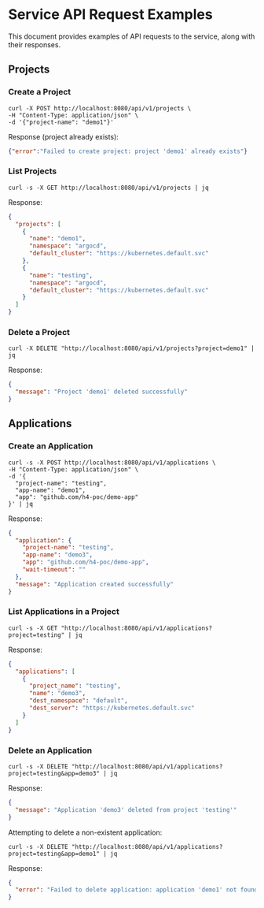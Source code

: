 # Service API Request Examples

This document provides examples of API requests to the service, along with their responses.

## Projects

### Create a Project

```shell
curl -X POST http://localhost:8080/api/v1/projects \
-H "Content-Type: application/json" \
-d '{"project-name": "demo1"}'
```

Response (project already exists):
```json
{"error":"Failed to create project: project 'demo1' already exists"}
```

### List Projects

```shell
curl -s -X GET http://localhost:8080/api/v1/projects | jq
```

Response:
```json
{
  "projects": [
    {
      "name": "demo1",
      "namespace": "argocd",
      "default_cluster": "https://kubernetes.default.svc"
    },
    {
      "name": "testing",
      "namespace": "argocd",
      "default_cluster": "https://kubernetes.default.svc"
    }
  ]
}
```

### Delete a Project

```shell
curl -X DELETE "http://localhost:8080/api/v1/projects?project=demo1" | jq
```

Response:
```json
{
  "message": "Project 'demo1' deleted successfully"
}
```

## Applications

### Create an Application

```shell
curl -s -X POST http://localhost:8080/api/v1/applications \
-H "Content-Type: application/json" \
-d '{
  "project-name": "testing",
  "app-name": "demo1",
  "app": "github.com/h4-poc/demo-app"
}' | jq
```

Response:
```json
{
  "application": {
    "project-name": "testing",
    "app-name": "demo3",
    "app": "github.com/h4-poc/demo-app",
    "wait-timeout": ""
  },
  "message": "Application created successfully"
}
```

### List Applications in a Project

```shell
curl -s -X GET "http://localhost:8080/api/v1/applications?project=testing" | jq
```

Response:
```json
{
  "applications": [
    {
      "project_name": "testing",
      "name": "demo3",
      "dest_namespace": "default",
      "dest_server": "https://kubernetes.default.svc"
    }
  ]
}
```

### Delete an Application

```shell
curl -s -X DELETE "http://localhost:8080/api/v1/applications?project=testing&app=demo3" | jq
```

Response:
```json
{
  "message": "Application 'demo3' deleted from project 'testing'"
}
```

Attempting to delete a non-existent application:
```shell
curl -s -X DELETE "http://localhost:8080/api/v1/applications?project=testing&app=demo1" | jq
```

Response:
```json
{
  "error": "Failed to delete application: application 'demo1' not found"
}
```
